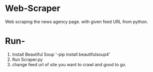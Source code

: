 # Web-Scraper
Web scraping the news agency page. with given feed URL from python.

# Run-
1. Install Beautiful Soup
    '-pip install beautifulsoup4'
2. Run Scraper.py
3. change feed url of site you want to crawl and good to go.
